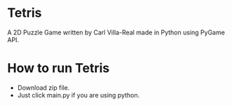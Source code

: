 # Tetris

A 2D Puzzle Game written by Carl Villa-Real made in Python using PyGame API.

# How to run Tetris
- Download zip file.
- Just click main.py if you are using python.

